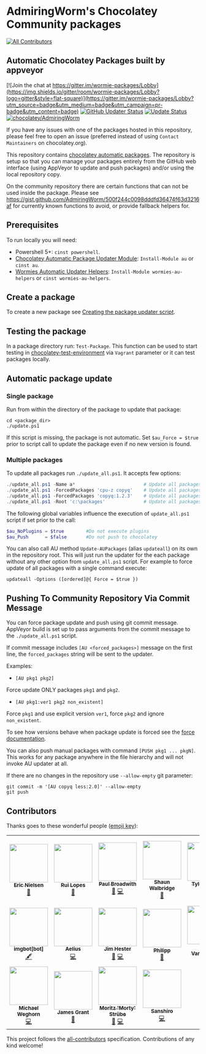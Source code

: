 # AdmiringWorm's Chocolatey Community packages

<!-- ALL-CONTRIBUTORS-BADGE:START - Do not remove or modify this section -->

[![All Contributors](https://img.shields.io/badge/all_contributors-18-orange.svg?style=flat-square)](#contributors-)

<!-- ALL-CONTRIBUTORS-BADGE:END -->

## Automatic Chocolatey Packages built by appveyor

[![Join the chat at https://gitter.im/wormie-packages/Lobby](https://img.shields.io/gitter/room/wormie-packages/Lobby?logo=gitter&style=flat-square)](https://gitter.im/wormie-packages/Lobby?utm_source=badge&utm_medium=badge&utm_campaign=pr-badge&utm_content=badge)
[![GitHub Updater Status](https://img.shields.io/github/workflow/status/AdmiringWorm/chocolatey-packages/Package%20Updater?label=updater&logo=github&style=flat-square)](https://github.com/AdmiringWorm/chocolatey-packages/actions/workflows/package-updater.yml)
[![Update Status](https://img.shields.io/badge/Update-Status-blue.svg?style=flat-square&logo=github)](https://gist.github.com/AdmiringWorm/747b3ede98c9404e5cb6a399595e7ad1)
[![chocolatey/AdmiringWorm](https://img.shields.io/badge/Chocolatey-AdmiringWorm-yellowgreen.svg?style=flat-square&logo=chocolatey)](https://community.chocolatey.org/profiles/AdmiringWorm)

If you have any issues with one of the packages hosted in this repository, please feel free to open an issue (preferred instead of using `Contact Maintainers` on chocolatey.org).

This repository contains [chocolatey automatic packages](https://docs.chocolatey.org/en-us/create/automatic-packages).
The repository is setup so that you can manage your packages entirely from the GitHub web interface (using AppVeyor to update and push packages) and/or using the local repository copy.

On the community repository there are certain functions that can not be used inside the package.
Please see <https://gist.github.com/AdmiringWorm/500f244c0098dddfd36474f63d3216af> for currently known functions to avoid, or provide fallback helpers for.

## Prerequisites

To run locally you will need:

- Powershell 5+: `cinst powershell`.
- [Chocolatey Automatic Package Updater Module](https://github.com/majkinetor/au): `Install-Module au` or `cinst au`.
- [Wormies Automatic Updater Helpers](https://github.com/WormieCorp/Wormies-AU-Helpers): `Install-Module wormies-au-helpers` or `cinst wormies-au-helpers`.

## Create a package

To create a new package see [Creating the package updater script](https://github.com/majkinetor/au#creating-the-package-updater-script).

## Testing the package

In a package directory run: `Test-Package`. This function can be used to start testing in [chocolatey-test-environment](https://github.com/majkinetor/chocolatey-test-environment) via `Vagrant` parameter or it can test packages locally.

## Automatic package update

### Single package

Run from within the directory of the package to update that package:

    cd <package_dir>
    ./update.ps1

If this script is missing, the package is not automatic.
Set `$au_Force = $true` prior to script call to update the package even if no new version is found.

### Multiple packages

To update all packages run `./update_all.ps1`. It accepts few options:

```powershell
./update_all.ps1 -Name a*                         # Update all packages which name start with letter 'a'
./update_all.ps1 -ForcedPackages 'cpu-z copyq'    # Update all packages and force cpu-z and copyq
./update_all.ps1 -ForcedPackages 'copyq:1.2.3'    # Update all packages but force copyq with explicit version
./update_all.ps1 -Root 'c:\packages'              # Update all packages in the c:\packages folder
```

The following global variables influence the execution of `update_all.ps1` script if set prior to the call:

```powershell
$au_NoPlugins = $true        #Do not execute plugins
$au_Push      = $false       #Do not push to chocolatey
```

You can also call AU method `Update-AUPackages` (alias `updateall`) on its own in the repository root. This will just run the updater for the each package without any other option from `update_all.ps1` script. For example to force update of all packages with a single command execute:

    updateall -Options ([ordered]@{ Force = $true })

## Pushing To Community Repository Via Commit Message

You can force package update and push using git commit message. AppVeyor build is set up to pass arguments from the commit message to the `./update_all.ps1` script.

If commit message includes `[AU <forced_packages>]` message on the first line, the `forced_packages` string will be sent to the updater.

Examples:

- `[AU pkg1 pkg2]`

Force update ONLY packages `pkg1` and `pkg2`.

- `[AU pkg1:ver1 pkg2 non_existent]`

Force `pkg1` and use explicit version `ver1`, force `pkg2` and ignore `non_existent`.

To see how versions behave when package update is forced see the [force documentation](https://github.com/majkinetor/au/blob/master/README.md#force-update).

You can also push manual packages with command `[PUSH pkg1 ... pkgN]`. This works for any package anywhere in the file hierarchy and will not invoke AU updater at all.

If there are no changes in the repository use `--allow-empty` git parameter:

    git commit -m '[AU copyq less:2.0]' --allow-empty
    git push

## Contributors

Thanks goes to these wonderful people ([emoji key](https://allcontributors.org/docs/en/emoji-key)):

<!-- ALL-CONTRIBUTORS-LIST:START - Do not remove or modify this section -->
<!-- prettier-ignore-start -->
<!-- markdownlint-disable -->
<table>
  <tr>
    <td align="center"><a href="https://github.com/ericbn"><img src="https://avatars3.githubusercontent.com/u/4120606?v=4?s=100" width="100px;" alt=""/><br /><sub><b>Eric Nielsen</b></sub></a><br /><a href="https://github.com/AdmiringWorm/chocolatey-packages/issues?q=author%3Aericbn+label%3Abug" title="Bug reports">🐛</a></td>
    <td align="center"><a href="http://ruilopes.com"><img src="https://avatars3.githubusercontent.com/u/43356?v=4?s=100" width="100px;" alt=""/><br /><sub><b>Rui Lopes</b></sub></a><br /><a href="https://github.com/AdmiringWorm/chocolatey-packages/issues?q=author%3Argl+label%3Abug" title="Bug reports">🐛</a></td>
    <td align="center"><a href="https://pauby.com"><img src="https://avatars2.githubusercontent.com/u/12760779?v=4?s=100" width="100px;" alt=""/><br /><sub><b>Paul Broadwith</b></sub></a><br /><a href="https://github.com/AdmiringWorm/chocolatey-packages/issues?q=author%3Apauby+label%3Abug" title="Bug reports">🐛</a> <a href="https://github.com/AdmiringWorm/chocolatey-packages/commits?author=pauby" title="Code">💻</a></td>
    <td align="center"><a href="https://twitter.com/scw"><img src="https://avatars3.githubusercontent.com/u/1314?v=4?s=100" width="100px;" alt=""/><br /><sub><b>Shaun Walbridge</b></sub></a><br /><a href="https://github.com/AdmiringWorm/chocolatey-packages/issues?q=author%3Ascw" title="Ideas, Planning, & Feedback">🤔</a></td>
    <td align="center"><a href="https://github.com/tylerszabo"><img src="https://avatars0.githubusercontent.com/u/315343?v=4?s=100" width="100px;" alt=""/><br /><sub><b>Tyler Szabo</b></sub></a><br /><a href="https://github.com/AdmiringWorm/chocolatey-packages/issues?q=author%3Atylerszabo" title="Ideas, Planning, & Feedback">🤔</a> <a href="https://github.com/AdmiringWorm/chocolatey-packages/commits?author=tylerszabo" title="Code">💻</a></td>
    <td align="center"><a href="https://github.com/quincunx"><img src="https://avatars2.githubusercontent.com/u/279130?v=4?s=100" width="100px;" alt=""/><br /><sub><b>Christian Schuerer-Waldheim</b></sub></a><br /><a href="https://github.com/AdmiringWorm/chocolatey-packages/issues?q=author%3Aquincunx+label%3Abug" title="Bug reports">🐛</a> <a href="https://github.com/AdmiringWorm/chocolatey-packages/commits?author=quincunx" title="Code">💻</a></td>
    <td align="center"><a href="https://github.com/MathNum"><img src="https://avatars2.githubusercontent.com/u/30048020?v=4?s=100" width="100px;" alt=""/><br /><sub><b>MathNum</b></sub></a><br /><a href="https://github.com/AdmiringWorm/chocolatey-packages/issues?q=author%3AMathNum" title="Ideas, Planning, & Feedback">🤔</a></td>
  </tr>
  <tr>
    <td align="center"><a href="https://github.com/apps/imgbot"><img src="https://avatars0.githubusercontent.com/in/4706?v=4?s=100" width="100px;" alt=""/><br /><sub><b>imgbot[bot]</b></sub></a><br /><a href="#content-imgbot[bot]" title="Content">🖋</a></td>
    <td align="center"><a href="https://github.com/AeliusSaionji"><img src="https://avatars3.githubusercontent.com/u/4342746?v=4?s=100" width="100px;" alt=""/><br /><sub><b>Aelius</b></sub></a><br /><a href="https://github.com/AdmiringWorm/chocolatey-packages/commits?author=AeliusSaionji" title="Code">💻</a></td>
    <td align="center"><a href="http://www.jimhester.com"><img src="https://avatars3.githubusercontent.com/u/205275?v=4?s=100" width="100px;" alt=""/><br /><sub><b>Jim Hester</b></sub></a><br /><a href="https://github.com/AdmiringWorm/chocolatey-packages/commits?author=jimhester" title="Documentation">📖</a> <a href="https://github.com/AdmiringWorm/chocolatey-packages/commits?author=jimhester" title="Code">💻</a></td>
    <td align="center"><a href="https://github.com/phihub"><img src="https://avatars2.githubusercontent.com/u/6604490?v=4?s=100" width="100px;" alt=""/><br /><sub><b>Philipp</b></sub></a><br /><a href="https://github.com/AdmiringWorm/chocolatey-packages/issues?q=author%3Aphihub" title="Ideas, Planning, & Feedback">🤔</a></td>
    <td align="center"><a href="https://ghuser.io/jayvdb"><img src="https://avatars1.githubusercontent.com/u/15092?v=4?s=100" width="100px;" alt=""/><br /><sub><b>John Vandenberg</b></sub></a><br /><a href="https://github.com/AdmiringWorm/chocolatey-packages/issues?q=author%3Ajayvdb" title="Ideas, Planning, & Feedback">🤔</a></td>
    <td align="center"><a href="https://github.com/kintrupf"><img src="https://avatars3.githubusercontent.com/u/8496344?v=4?s=100" width="100px;" alt=""/><br /><sub><b>Frank Kintrup</b></sub></a><br /><a href="https://github.com/AdmiringWorm/chocolatey-packages/issues?q=author%3Akintrupf+label%3Abug" title="Bug reports">🐛</a></td>
    <td align="center"><a href="https://github.com/soul4soul"><img src="https://avatars2.githubusercontent.com/u/5142635?v=4?s=100" width="100px;" alt=""/><br /><sub><b>soul4soul</b></sub></a><br /><a href="https://github.com/AdmiringWorm/chocolatey-packages/issues?q=author%3Asoul4soul" title="Ideas, Planning, & Feedback">🤔</a></td>
  </tr>
  <tr>
    <td align="center"><a href="https://github.com/michaelweghorn"><img src="https://avatars2.githubusercontent.com/u/6560939?v=4?s=100" width="100px;" alt=""/><br /><sub><b>Michael Weghorn</b></sub></a><br /><a href="https://github.com/AdmiringWorm/chocolatey-packages/commits?author=michaelweghorn" title="Code">💻</a></td>
    <td align="center"><a href="http://www.zaltys.org"><img src="https://avatars2.githubusercontent.com/u/42079499?v=4?s=100" width="100px;" alt=""/><br /><sub><b>James Grant</b></sub></a><br /><a href="https://github.com/AdmiringWorm/chocolatey-packages/issues?q=author%3Ajamesg-nz" title="Ideas, Planning, & Feedback">🤔</a></td>
    <td align="center"><a href="http://www.redheads.de"><img src="https://avatars.githubusercontent.com/u/2370091?v=4?s=100" width="100px;" alt=""/><br /><sub><b>Moritz 'Morty' Strübe</b></sub></a><br /><a href="https://github.com/AdmiringWorm/chocolatey-packages/issues?q=author%3Acmorty" title="Ideas, Planning, & Feedback">🤔</a> <a href="https://github.com/AdmiringWorm/chocolatey-packages/commits?author=cmorty" title="Code">💻</a></td>
    <td align="center"><a href="https://github.com/TakataSanshiro"><img src="https://avatars.githubusercontent.com/u/25909315?v=4?s=100" width="100px;" alt=""/><br /><sub><b>Sanshiro</b></sub></a><br /><a href="https://github.com/AdmiringWorm/chocolatey-packages/commits?author=TakataSanshiro" title="Code">💻</a></td>
  </tr>
</table>

<!-- markdownlint-restore -->
<!-- prettier-ignore-end -->

<!-- ALL-CONTRIBUTORS-LIST:END -->

This project follows the [all-contributors](https://github.com/all-contributors/all-contributors) specification. Contributions of any kind welcome!
